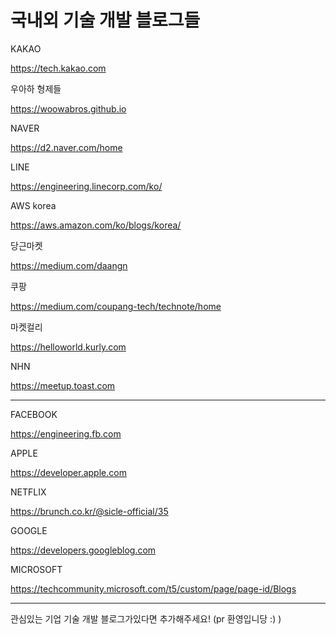 
# 국내외 기술 개발 블로그들


KAKAO

https://tech.kakao.com

우아하 형제들

https://woowabros.github.io

NAVER

https://d2.naver.com/home

LINE

https://engineering.linecorp.com/ko/

AWS korea

https://aws.amazon.com/ko/blogs/korea/

당근마켓

https://medium.com/daangn

쿠팡

https://medium.com/coupang-tech/technote/home

마켓컬리

https://helloworld.kurly.com

NHN

https://meetup.toast.com

--------

FACEBOOK

https://engineering.fb.com

APPLE

https://developer.apple.com

NETFLIX

https://brunch.co.kr/@sicle-official/35

GOOGLE

https://developers.googleblog.com

MICROSOFT

https://techcommunity.microsoft.com/t5/custom/page/page-id/Blogs


----------
관심있는 기업 기술 개발 블로그가있다면 추가해주세요! (pr 환영입니당 :) )
